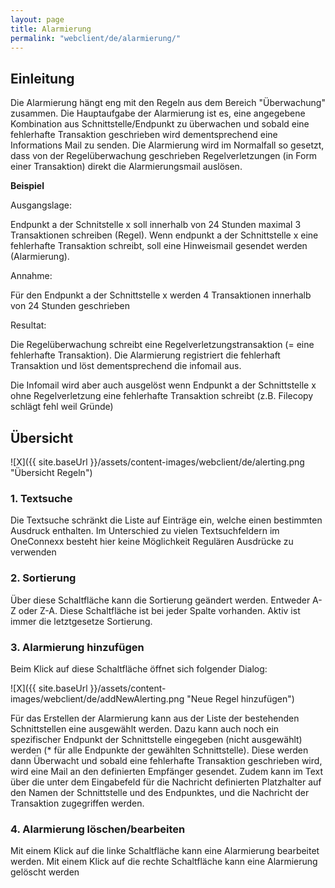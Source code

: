 ```yaml
---
layout: page
title: Alarmierung
permalink: "webclient/de/alarmierung/"
---
```

## Einleitung
Die Alarmierung hängt eng mit den Regeln aus dem Bereich "Überwachung" zusammen.
Die Hauptaufgabe der Alarmierung ist es, eine angegebene Kombination aus Schnittstelle/Endpunkt zu überwachen und sobald eine fehlerhafte Transaktion geschrieben wird dementsprechend eine Informations Mail zu senden.
Die Alarmierung wird im Normalfall so gesetzt, dass von der Regelüberwachung geschrieben Regelverletzungen (in Form einer Transaktion) direkt die Alarmierungsmail auslösen. 

__Beispiel__ 

Ausgangslage:

Endpunkt a der Schnitstelle x soll innerhalb von 24 Stunden maximal 3 Transaktionen schreiben (Regel).
Wenn endpunkt a der Schnittstelle x eine fehlerhafte Transaktion schreibt, soll eine Hinweismail gesendet werden (Alarmierung).

Annahme:

Für den Endpunkt a der Schnittstelle x werden 4 Transaktionen innerhalb von 24 Stunden geschrieben

Resultat:

Die Regelüberwachung schreibt eine Regelverletzungstransaktion (= eine fehlerhafte Transaktion).
Die Alarmierung registriert die fehlerhaft Transaktion und löst dementsprechend die infomail aus.

Die Infomail wird aber auch ausgelöst wenn Endpunkt a der Schnittstelle x ohne Regelverletzung eine fehlerhafte Transaktion schreibt (z.B. Filecopy schlägt fehl weil Gründe)

## Übersicht

![X]({{ site.baseUrl }}/assets/content-images/webclient/de/alerting.png "Übersicht Regeln")  

### 1. Textsuche  
Die Textsuche schränkt die Liste auf Einträge ein, welche einen bestimmten Ausdruck enthalten.
Im Unterschied zu vielen Textsuchfeldern im OneConnexx besteht hier keine Möglichkeit Regulären Ausdrücke zu verwenden 

### 2. Sortierung  
Über diese Schaltfläche kann die Sortierung geändert werden. Entweder A-Z oder Z-A. Diese Schaltfläche ist bei jeder Spalte vorhanden. Aktiv ist immer die letztgesetze Sortierung.

### 3. Alarmierung hinzufügen  
Beim Klick auf diese Schaltfläche öffnet sich folgender Dialog:  

![X]({{ site.baseUrl }}/assets/content-images/webclient/de/addNewAlerting.png "Neue Regel hinzufügen")  

Für das Erstellen der Alarmierung kann aus der Liste der bestehenden Schnittstellen eine ausgewählt werden. Dazu kann auch noch ein spezifischer Endpunkt der Schnittstelle eingegeben (nicht ausgewählt) werden (* für alle Endpunkte der gewählten Schnittstelle). Diese werden dann Überwacht und sobald eine fehlerhafte Transaktion geschrieben wird, wird eine Mail an den definierten Empfänger gesendet. Zudem kann im Text über die unter dem Eingabefeld für die Nachricht definierten Platzhalter auf den Namen der Schnittstelle und des Endpunktes, und die Nachricht der Transaktion zugegriffen werden. 

### 4. Alarmierung löschen/bearbeiten  
Mit einem Klick auf die linke Schaltfläche kann eine Alarmierung bearbeitet werden.
Mit einem Klick auf die rechte Schaltfläche kann eine Alarmierung gelöscht werden





			

